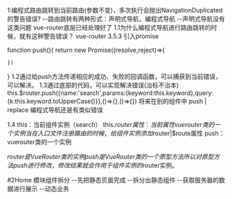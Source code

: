 1:编程式路由跳转到当前路由(参数不变)，多次执行会抛出NavigationDuplicated的警告错误?
--路由跳转有两种形式：声明式导航，编程式导航
--声明式导航没有这类问题 vue-router底层已经处理好了
1.1为什么编程式导航进行路由跳转的时候，就有这种警告错误？
 vue-router 3.5.3 引入promise


function push(){
    return new Promise((resolve,reject)=>{

    })
}
1.2通过给push方法传递相应的成功、失败的回调函数，可以捕获到当前错误，可以解决。
1.3通过底部的代码，可以实现解决错误(治标不治本)
      this.$router.push({name:'search',params:{keyword:this.keyword},query:{k:this.keyword.toUpperCase()}},()=>{},()=>{})
将来在别的组件中 push | replace 编程式导航还是有类似错误


1.4
this：当前组件实例（search）
this.$router属性：当前属性vuerouter类的一个实例 当在入口文件注册路由的时候，给组件实例添加$router|$route属性
push：vuerouter类的一个实例

$router是VueRouter类的实例
push是VueRouter类的一个原型方法
所以对原型方法push进行修改，修改结果就会作用于组件实例的$router实例。

#2Home 模块组件拆分
--先把静态页面完成
--拆分出静态组件
--获取服务器的数据进行展示
--动态业务













